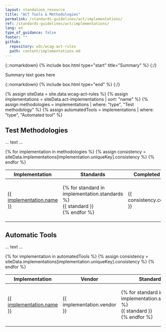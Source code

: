 ```yaml
---
layout: standalone_resource
title: "ACT Tools & Methodologies"
permalink: /standards-guidelines/act/implementations/
ref: /standards-guidelines/act/implementations/
lang: en
type_of_guidance: false
footer: ""
github:
  repository: w3c/wcag-act-rules
  path: content/implementations.md
---
```


<style>
  table ul {
    list-style: none;
    padding: 0;
  }
</style>

{::nomarkdown} {% include box.html type="start" title="Summary" %} {:/}

Summary text goes here

{::nomarkdown} {% include box.html type="end" %} {:/}

{% assign siteData = site.data.wcag-act-rules %}
{% assign implementations = siteData.act-implementations | sort: "name" %}
{% assign methodologies = implementations | where: "type", "Test methodology" %}
{% assign automatedTools = implementations | where: "type", "Automated tool" %}

<h2>Test Methodologies</h2>
<p>... text ...</p>

<table>
  <thead>
    <tr>
      <th>Implementation</th>
      <!-- <th width="200">Vendor</th> -->
      <th>Standards</th>
      <th>Completed rules</th>
    </tr>
  </thead>
  <tbody>
    {% for implementation in methodologies %}
      {% assign consistency = siteData.implementations[implementation.uniqueKey].consistency %}
      <tr>
        <td><a href="./{{ implementation.uniqueKey }}">
          {{ implementation.name }}
        </a></td>
        <!-- <td>{{ implementation.vendor }}</td> -->
        <td><ul>
          {% for standard in implementation.standards %}
           <li>{{ standard }}</li>
          {% endfor %}
        </ul></td>
        <td>{{ consistency.complete }}</td>
      </tr>
    {% endfor %}
  </tbody>
</table>


<h2>Automatic Tools</h2>
<p>... text ...</p>

<table>
  <thead>
    <tr>
      <th>Implementation</th>
      <th width="200">Vendor</th>
      <th>Standards</th>
      <th>Completed rules</th>
    </tr>
  </thead>
  <tbody>
    {% for implementation in automatedTools %}
      {% assign consistency = siteData.implementations[implementation.uniqueKey].consistency %}
      <tr>
        <td><a href="./{{ implementation.uniqueKey }}">
          {{ implementation.name }}
        </a></td>
        <td>{{ implementation.vendor }}</td>
        <td><ul>
          {% for standard in implementation.standards %}
           <li>{{ standard }}</li>
          {% endfor %}
        </ul></td>
        <td>{{ consistency.complete }}</td>
      </tr>
    {% endfor %}
  </tbody>
</table>
